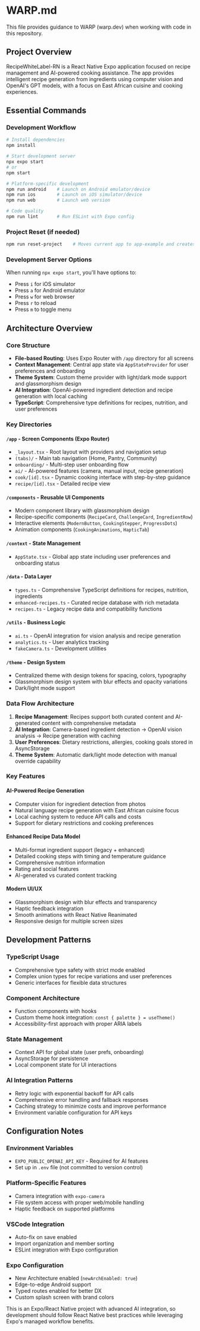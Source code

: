 # WARP.md

This file provides guidance to WARP (warp.dev) when working with code in this repository.

## Project Overview

RecipeWhiteLabel-RN is a React Native Expo application focused on recipe management and AI-powered cooking assistance. The app provides intelligent recipe generation from ingredients using computer vision and OpenAI's GPT models, with a focus on East African cuisine and cooking experiences.

## Essential Commands

### Development Workflow
```bash
# Install dependencies
npm install

# Start development server
npx expo start
# or
npm start

# Platform-specific development
npm run android    # Launch on Android emulator/device
npm run ios        # Launch on iOS simulator/device  
npm run web        # Launch web version

# Code quality
npm run lint       # Run ESLint with Expo config
```

### Project Reset (if needed)
```bash
npm run reset-project    # Moves current app to app-example and creates fresh starter
```

### Development Server Options
When running `npx expo start`, you'll have options to:
- Press `i` for iOS simulator
- Press `a` for Android emulator  
- Press `w` for web browser
- Press `r` to reload
- Press `m` to toggle menu

## Architecture Overview

### Core Structure
- **File-based Routing**: Uses Expo Router with `/app` directory for all screens
- **Context Management**: Central app state via `AppStateProvider` for user preferences and onboarding
- **Theme System**: Custom theme provider with light/dark mode support and glassmorphism design
- **AI Integration**: OpenAI-powered ingredient detection and recipe generation with local caching
- **TypeScript**: Comprehensive type definitions for recipes, nutrition, and user preferences

### Key Directories

#### `/app` - Screen Components (Expo Router)
- `_layout.tsx` - Root layout with providers and navigation setup
- `(tabs)/` - Main tab navigation (Home, Pantry, Community)
- `onboarding/` - Multi-step user onboarding flow
- `ai/` - AI-powered features (camera, manual input, recipe generation)
- `cook/[id].tsx` - Dynamic cooking interface with step-by-step guidance
- `recipe/[id].tsx` - Detailed recipe view

#### `/components` - Reusable UI Components
- Modern component library with glassmorphism design
- Recipe-specific components (`RecipeCard`, `ChallengeCard`, `IngredientRow`)
- Interactive elements (`ModernButton`, `CookingStepper`, `ProgressDots`)
- Animation components (`CookingAnimations`, `HapticTab`)

#### `/context` - State Management
- `AppState.tsx` - Global app state including user preferences and onboarding status

#### `/data` - Data Layer
- `types.ts` - Comprehensive TypeScript definitions for recipes, nutrition, ingredients
- `enhanced-recipes.ts` - Curated recipe database with rich metadata
- `recipes.ts` - Legacy recipe data and compatibility functions

#### `/utils` - Business Logic
- `ai.ts` - OpenAI integration for vision analysis and recipe generation
- `analytics.ts` - User analytics tracking
- `fakeCamera.ts` - Development utilities

#### `/theme` - Design System
- Centralized theme with design tokens for spacing, colors, typography
- Glassmorphism design system with blur effects and opacity variations
- Dark/light mode support

### Data Flow Architecture

1. **Recipe Management**: Recipes support both curated content and AI-generated content with comprehensive metadata
2. **AI Integration**: Camera-based ingredient detection → OpenAI vision analysis → Recipe generation with caching
3. **User Preferences**: Dietary restrictions, allergies, cooking goals stored in AsyncStorage
4. **Theme System**: Automatic dark/light mode detection with manual override capability

### Key Features

#### AI-Powered Recipe Generation
- Computer vision for ingredient detection from photos
- Natural language recipe generation with East African cuisine focus
- Local caching system to reduce API calls and costs
- Support for dietary restrictions and cooking preferences

#### Enhanced Recipe Data Model
- Multi-format ingredient support (legacy + enhanced)
- Detailed cooking steps with timing and temperature guidance
- Comprehensive nutrition information
- Rating and social features
- AI-generated vs curated content tracking

#### Modern UI/UX
- Glassmorphism design with blur effects and transparency
- Haptic feedback integration
- Smooth animations with React Native Reanimated
- Responsive design for multiple screen sizes

## Development Patterns

### TypeScript Usage
- Comprehensive type safety with strict mode enabled
- Complex union types for recipe variations and user preferences  
- Generic interfaces for flexible data structures

### Component Architecture
- Function components with hooks
- Custom theme hook integration: `const { palette } = useTheme()`
- Accessibility-first approach with proper ARIA labels

### State Management
- Context API for global state (user prefs, onboarding)
- AsyncStorage for persistence
- Local component state for UI interactions

### AI Integration Patterns
- Retry logic with exponential backoff for API calls
- Comprehensive error handling and fallback responses
- Caching strategy to minimize costs and improve performance
- Environment variable configuration for API keys

## Configuration Notes

### Environment Variables
- `EXPO_PUBLIC_OPENAI_API_KEY` - Required for AI features
- Set up in `.env` file (not committed to version control)

### Platform-Specific Features
- Camera integration with `expo-camera`
- File system access with proper web/mobile handling
- Haptic feedback on supported platforms

### VSCode Integration
- Auto-fix on save enabled
- Import organization and member sorting
- ESLint integration with Expo configuration

### Expo Configuration
- New Architecture enabled (`newArchEnabled: true`)
- Edge-to-edge Android support
- Typed routes enabled for better DX
- Custom splash screen with brand colors

This is an Expo/React Native project with advanced AI integration, so development should follow React Native best practices while leveraging Expo's managed workflow benefits.
